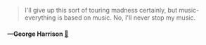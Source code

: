 > I'll give up this sort of touring madness certainly, but music-everything is based on music. No, I'll never stop my music.
  #### —George Harrison [:scroll:](undefined)